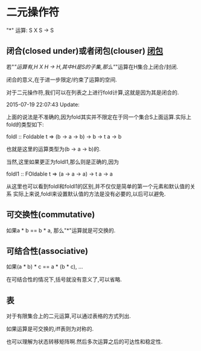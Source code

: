 # 二元操作符

"\*" 运算:
S X S -> S

## 闭合(closed under)或者闭包(clouser) [闭包](https://zh.wikipedia.org/zh/%E9%97%AD%E5%8C%85_(%E6%95%B0%E5%AD%A6))
若"*"运算有,H X H -> H,其中H是S的子集,那么"*"运算在H集合上闭合/封闭.

闭合的意义,在于进一步限定/约束了运算的空间.

对于二元操作符,我们可以在列表之上进行fold计算,这就是因为其是闭合的.

2015-07-19 22:07:43 Update:

上面的说法是不准确的,因为fold其实并不限定在于同一个集合S上面运算.实际上fold的类型如下:

foldl :: Foldable t => (b -> a -> b) -> b -> t a -> b

也就是这里的运算类型为(b -> a -> b)的.

当然,这里如果更正为foldl1,那么则是正确的,因为

foldl1 :: FOldable t => (a -> a -> a) -> t a -> a

从这里也可以看到foldl和foldl1的区别,并不仅仅是简单的第一个元素和默认值的关系
实际上来说,foldl来设置默认值的方法是没有必要的,以后可以避免.

## 可交换性(commutative)
如果a * b == b * a, 那么"\*"运算就是可交换的.

## 可结合性(associative)
如果(a * b) * c == a * (b * c), ...

在可结合性的情况下,括号就没有意义了,可以省略.

## 表
对于有限集合上的二元运算,可以通过表格的方式列出.

如果运算是可交换的,iff表则为对称的.

也可以理解为状态转移矩阵啊.然后多次运算之后的可达性和稳定性.
